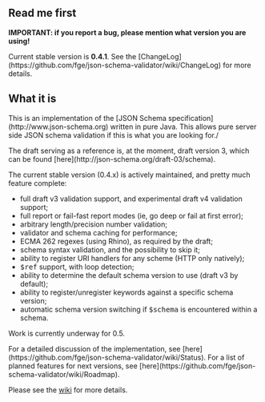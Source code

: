 <h2>Read me first</h2>

<p><b>IMPORTANT: if you report a bug, please mention what version you are
using!</b></p>

<p>Current stable version is <b>0.4.1</b>. See the
[ChangeLog](https://github.com/fge/json-schema-validator/wiki/ChangeLog) for
more details.</p>

<h2>What it is</h2>

<p>This is an implementation of the [JSON Schema
specification](http://www.json-schema.org) written in pure Java. This allows
pure server side JSON schema validation if this is what you are looking for./<p>

<p>The draft serving as a reference is, at the moment, draft version 3, which
can be found [here](http://json-schema.org/draft-03/schema).</p>

<p>The current stable version (0.4.x) is actively maintained, and pretty much
feature complete:</p>

* full draft v3 validation support, and experimental draft v4 validation
  support;
* full report or fail-fast report modes (ie, go deep or fail at first error);
* arbitrary length/precision number validation;
* validator and schema caching for performance;
* ECMA 262 regexes (using Rhino), as required by the draft;
* schema syntax validation, and the possibility to skip it;
* ability to register URI handlers for any scheme (HTTP only natively);
* <tt>$ref</tt> support, with loop detection;
* ability to determine the default schema version to use (draft v3 by default);
* ability to register/unregister keywords against a specific schema version;
* automatic schema version switching if <tt>$schema</tt> is encountered within a
  schema.

<p>Work is currently underway for 0.5.</p>

<p>For a detailed discussion of the implementation, see
[here](https://github.com/fge/json-schema-validator/wiki/Status). For a list of
planned features for next versions, see
[here](https://github.com/fge/json-schema-validator/wiki/Roadmap).

Please see the [wiki](https://github.com/fge/json-schema-validator/wiki/) for
more details.

